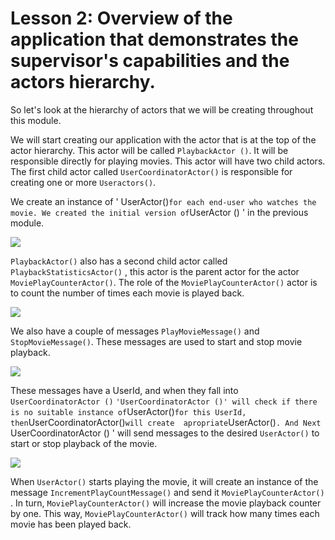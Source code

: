 # Lesson 2: Overview of the application that demonstrates the supervisor's capabilities and the actors hierarchy.

So let's look at the hierarchy of actors that we will be creating throughout this module.

We will start creating our application with the actor that is at the top of the actor hierarchy. This actor will be called `PlaybackActor ()`. It will be responsible directly for playing movies. This actor will have two child actors. The first child actor called `UserCoordinatorActor()` is responsible for creating one or more `Useractors()`.

We create an instance of ' UserActor()` for each end-user who watches the movie. We created the initial version of `UserActor () ' in the previous module.

![](../../images/4_2_1.png)

`PlaybackActor()` also has a second child actor called `PlaybackStatisticsActor()` , this actor is the parent actor for the actor `MoviePlayCounterActor()`.  The role of the `MoviePlayCounterActor()` actor is to count the number of times each movie is played back.

![](../../images/4_2_2.png)

We also have a couple of messages `PlayMovieMessage()` and `StopMovieMessage()`. These messages are used to start and stop movie playback.

![](../../images/4_2_3.png)

These messages have a UserId, and when they fall into `UserCoordinatorActor ()` ` 'UserCoordinatorActor ()' will check if there is no suitable instance of `UserActor()` for this UserId, then `UserCoordinatorActor()` will create  apropriate `UserActor()`. And Next `UserCoordinatorActor () ' will send messages to the desired `UserActor()` to start or stop playback of the movie.

![](../../images/4_2_4.png)

When `UserActor()` starts playing the movie, it will create an instance of the message `IncrementPlayCountMessage()` and send it `MoviePlayCounterActor()` . In turn, `MoviePlayCounterActor()` will increase the movie playback counter by one. This way, `MoviePlayCounterActor()` will track how many times each movie has been played back.

